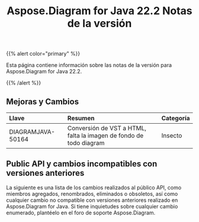 ﻿---
title: Aspose.Diagram for Java 22.2 Notas de la versión
type: docs
weight: 26
url: /es/java/aspose-diagram-for-java-22-2-release-notes/
---
{{% alert color="primary" %}}

Esta página contiene información sobre las notas de la versión para Aspose.Diagram for Java 22.2.

{{% /alert %}}
## **Mejoras y Cambios**  ##

|**Llave**|**Resumen**|**Categoría**|
|:- |:- |:- |
|DIAGRAMJAVA-50164|Conversión de VST a HTML, falta la imagen de fondo de todo diagram|Insecto|

## **Public API y cambios incompatibles con versiones anteriores**
La siguiente es una lista de los cambios realizados al público API, como miembros agregados, renombrados, eliminados o obsoletos, así como cualquier cambio no compatible con versiones anteriores realizado en Aspose.Diagram for Java. Si tiene inquietudes sobre cualquier cambio enumerado, plantéelo en el foro de soporte Aspose.Diagram.



